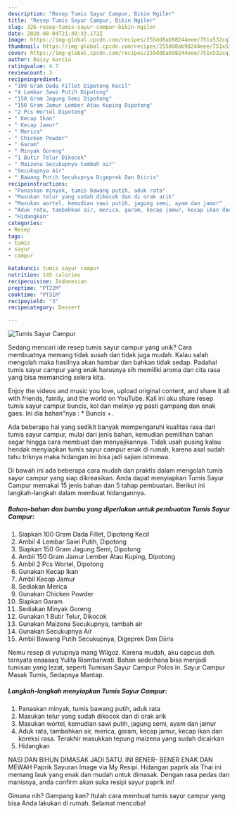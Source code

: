 ```yaml
---
description: "Resep Tumis Sayur Campur, Bikin Ngiler"
title: "Resep Tumis Sayur Campur, Bikin Ngiler"
slug: 326-resep-tumis-sayur-campur-bikin-ngiler
date: 2020-08-04T21:49:33.172Z
image: https://img-global.cpcdn.com/recipes/255dd8ab98244eee/751x532cq70/tumis-sayur-campur-foto-resep-utama.jpg
thumbnail: https://img-global.cpcdn.com/recipes/255dd8ab98244eee/751x532cq70/tumis-sayur-campur-foto-resep-utama.jpg
cover: https://img-global.cpcdn.com/recipes/255dd8ab98244eee/751x532cq70/tumis-sayur-campur-foto-resep-utama.jpg
author: Daisy Garcia
ratingvalue: 4.7
reviewcount: 3
recipeingredient:
- "100 Gram Dada Fillet Dipotong Kecil"
- "4 Lembar Sawi Putih Dipotong"
- "150 Gram Jagung Semi Dipotong"
- "150 Gram Jamur Lember Atau Kuping Dipotong"
- "2 Pcs Wortel Dipotong"
- " Kecap Ikan"
- " Kecap Jamur"
- " Merica"
- " Chicken Powder"
- " Garam"
- " Minyak Goreng"
- "1 Butir Telur Dikocok"
- " Maizena Secukupnya tambah air"
- "Secukupnya Air"
- " Bawang Putih Secukupnya Digeprek Dan Diiris"
recipeinstructions:
- "Panaskan minyak, tumis bawang putih, aduk rata"
- "Masukan telur yang sudah dikocok dan di orak arik"
- "Masukan wortel, kemudian sawi putih, jagung semi, ayam dan jamur"
- "Aduk rata, tambahkan air, merica, garam, kecap jamur, kecap ikan dan koreksi rasa. Terakhir masukkan tepung maizena yang sudah dicairkan"
- "Hidangkan"
categories:
- Resep
tags:
- tumis
- sayur
- campur

katakunci: tumis sayur campur 
nutrition: 145 calories
recipecuisine: Indonesian
preptime: "PT22M"
cooktime: "PT31M"
recipeyield: "3"
recipecategory: Dessert

---
```



![Tumis Sayur Campur](https://img-global.cpcdn.com/recipes/255dd8ab98244eee/751x532cq70/tumis-sayur-campur-foto-resep-utama.jpg)

Sedang mencari ide resep tumis sayur campur yang unik? Cara membuatnya memang tidak susah dan tidak juga mudah. Kalau salah mengolah maka hasilnya akan hambar dan bahkan tidak sedap. Padahal tumis sayur campur yang enak harusnya sih memiliki aroma dan cita rasa yang bisa memancing selera kita.

Enjoy the videos and music you love, upload original content, and share it all with friends, family, and the world on YouTube. Kali ini aku share resep tumis sayur campur buncis, kol dan melinjo yg pasti gampang dan enak gaes. Ini dia bahan&#34;nya : * Buncis +.

Ada beberapa hal yang sedikit banyak mempengaruhi kualitas rasa dari tumis sayur campur, mulai dari jenis bahan, kemudian pemilihan bahan segar hingga cara membuat dan menyajikannya. Tidak usah pusing kalau hendak menyiapkan tumis sayur campur enak di rumah, karena asal sudah tahu triknya maka hidangan ini bisa jadi sajian istimewa.


Di bawah ini ada beberapa cara mudah dan praktis dalam mengolah tumis sayur campur yang siap dikreasikan. Anda dapat menyiapkan Tumis Sayur Campur memakai 15 jenis bahan dan 5 tahap pembuatan. Berikut ini langkah-langkah dalam membuat hidangannya.

<!--inarticleads1-->

##### Bahan-bahan dan bumbu yang diperlukan untuk pembuatan Tumis Sayur Campur:

1. Siapkan 100 Gram Dada Fillet, Dipotong Kecil
1. Ambil 4 Lembar Sawi Putih, Dipotong
1. Siapkan 150 Gram Jagung Semi, Dipotong
1. Ambil 150 Gram Jamur Lember Atau Kuping, Dipotong
1. Ambil 2 Pcs Wortel, Dipotong
1. Gunakan  Kecap Ikan
1. Ambil  Kecap Jamur
1. Sediakan  Merica
1. Gunakan  Chicken Powder
1. Siapkan  Garam
1. Sediakan  Minyak Goreng
1. Gunakan 1 Butir Telur, Dikocok
1. Gunakan  Maizena Secukupnya, tambah air
1. Gunakan Secukupnya Air
1. Ambil  Bawang Putih Secukupnya, Digeprek Dan Diiris


Nemu resep di yutupnya mang Wilgoz. Karena mudah, aku capcus deh. ternyata enaaaaq Yulita Riambarwati. Bahan sederhana bisa menjadi tumisan yang lezat, seperti Tumisan Sayur Campur Polos in. Sayur Campur Masak Tumis, Sedapnya Mantap. 

<!--inarticleads2-->

##### Langkah-langkah menyiapkan Tumis Sayur Campur:

1. Panaskan minyak, tumis bawang putih, aduk rata
1. Masukan telur yang sudah dikocok dan di orak arik
1. Masukan wortel, kemudian sawi putih, jagung semi, ayam dan jamur
1. Aduk rata, tambahkan air, merica, garam, kecap jamur, kecap ikan dan koreksi rasa. Terakhir masukkan tepung maizena yang sudah dicairkan
1. Hidangkan


NASI DAN BIHUN DIMASAK JADI SATU. INI BENER- BENER ENAK DAN MEWAH Paprik Sayuran Image via My Resipi. Hidangan paprik ala Thai ini memang lauk yang enak dan mudah untuk dimasak. Dengan rasa pedas dan manisnya, anda confirm akan suka resipi sayur paprik ini! 

Gimana nih? Gampang kan? Itulah cara membuat tumis sayur campur yang bisa Anda lakukan di rumah. Selamat mencoba!
